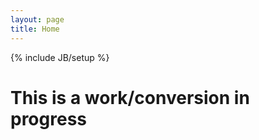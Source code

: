```yaml
---
layout: page
title: Home
---
```

{% include JB/setup %}
<h1>This is a work/conversion in progress</h1>
<ul class="posts span12">
 <!--  {% for post in site.posts %}
    <li><span>{{ post.date | date_to_string }}</span> &raquo; <a href="{{ BASE_PATH }}{{ post.url }}">{{ post.title }}</a></li>
    <p>{{post.content | strip_html | truncate: 200 }}</p>
  {% endfor %} -->
</ul>
